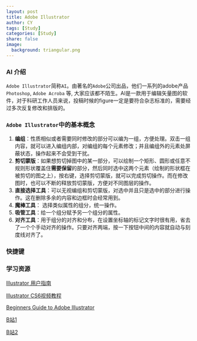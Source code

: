 ```yaml
---
layout: post
title: Adobe Illustrator
author: CY
tags: [Study]
categories: [Study]
share: false
image:
  background: triangular.png
---
```




### AI 介绍

`Adobe Illustrator`简称`AI`。由著名的`Adobe`公司出品，他们一系列的adobe产品 `Photoshop`,  `Adobe Acroba` 等, 大家应该都不陌生。AI是一款用于编辑矢量图的软件，对于科研工作人员来说，投稿时候的figure一定是要符合杂志标准的，需要经过多次反复修改和排版的。




### `Adobe Illustrator`中的基本概念

1. **编组**：性质相似或者需要同时修改的部分可以编为一组，方便处理。双击一组内容，就可以进入编组内部，对编组的每个元素修改；并且编组外的元素处屏蔽状态，操作起来不会受到干扰。   
2. **剪切蒙版**：如果想剪切掉图中的某一部分，可以绘制一个矩形、圆形或任意不规则形状覆盖住**需要保留**的部分，然后同时选中这两个元素（绘制的形状框在被剪切的图之上），按右键，选择剪切蒙版，就可以完成剪切操作。而在修改图时，也可以不断的释放剪切蒙版，方便对不同图层的操作。   
3. **直接选择工具**：可以无视编组和剪切蒙版，对选中并且只是选中的部分进行操作。这在删除多余的内容和边框时会经常用到。   
4. **魔棒工具**： 选择类似属性的组分，统一操作。   
5. **吸管工具**：给一个组分赋予另一个组分的属性。    
6. **对齐工具**：用于组分的对齐和分布，在设置坐标轴的标记文字时很有用，省去了一个个手动对齐的操作。只要对齐两端，按一下按钮中间的内容就自动与刻度线对齐了。   




### 快捷键





### 学习资源

[Illustrator 用户指南](https://helpx.adobe.com/cn/illustrator/user-guide.html)              

[Illustrator CS6视频教程](http://www.51zxw.net/list.aspx?cid=403)             

[Beginners Guide to Adobe Illustrator](http://garethdavidstudio.com/tutorials/series/beginners_guide_adobe_illustrator/)                         

[B站1](https://www.bilibili.com/video/av14471672?from=search&seid=11493700137662012840)       

[B站2](https://www.bilibili.com/video/av23629723?from=search&seid=11493700137662012840)       



